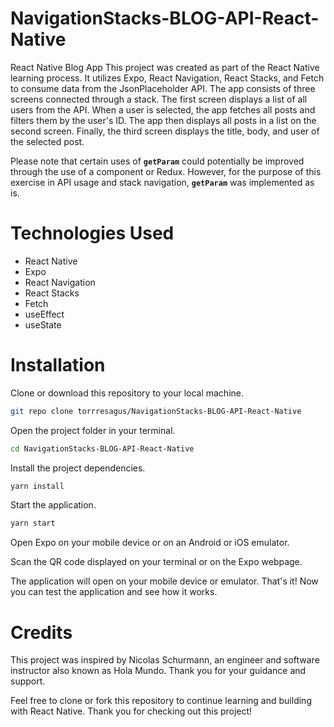 # NavigationStacks-BLOG-API-React-Native

React Native Blog App
This project was created as part of the React Native learning process. It utilizes Expo, React Navigation, React Stacks, and Fetch to consume data from the JsonPlaceholder API. The app consists of three screens connected through a stack. The first screen displays a list of all users from the API. When a user is selected, the app fetches all posts and filters them by the user's ID. The app then displays all posts in a list on the second screen. Finally, the third screen displays the title, body, and user of the selected post.

Please note that certain uses of  **`getParam`** could potentially be improved through the use of a component or Redux. However, for the purpose of this exercise in API usage and stack navigation,  **`getParam`** was implemented as is.

# Technologies Used
<ul>
<li>React Native</li>
<li>Expo</li>
<li>React Navigation</li>
<li>React Stacks</li>
<li>Fetch</li>
<li>useEffect</li>
<li>useState</li>
</ul>

# Installation
Clone or download this repository to your local machine.

```sh
git repo clone torrresagus/NavigationStacks-BLOG-API-React-Native
```

Open the project folder in your terminal.
```sh
cd NavigationStacks-BLOG-API-React-Native
```
Install the project dependencies.
```sh
yarn install
```

Start the application.
```sh
yarn start
```
Open Expo on your mobile device or on an Android or iOS emulator.

Scan the QR code displayed on your terminal or on the Expo webpage.

The application will open on your mobile device or emulator.
That's it! Now you can test the application and see how it works.

# Credits
This project was inspired by Nicolas Schurmann, an engineer and software instructor also known as Hola Mundo. Thank you for your guidance and support.

Feel free to clone or fork this repository to continue learning and building with React Native. Thank you for checking out this project!




